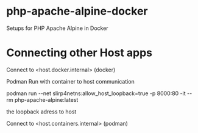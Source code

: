 # php-apache-alpine-docker
Setups for PHP Apache Alpine in Docker


# Connecting other Host apps

Connect to <host.docker.internal> (docker)

Podman Run with container to host communication

podman run --net slirp4netns:allow_host_loopback=true -p 8000:80 -it --rm php-apache-alpine:latest

the loopback adress to host

Connect to <host.containers.internal> (podman)
